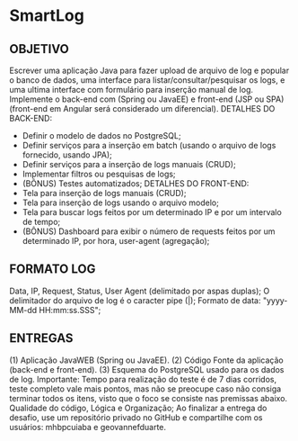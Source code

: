 # SmartLog

OBJETIVO
--------
Escrever uma aplicação Java para fazer upload de arquivo de log e popular o banco de dados,
uma interface para listar/consultar/pesquisar os logs, e uma ultima interface com formulário
para inserção manual de log. Implemente o back-end com (Spring ou JavaEE) e front-end (JSP
ou SPA) (front-end em Angular será considerado um diferencial).
DETALHES DO BACK-END:
- Definir o modelo de dados no PostgreSQL;
- Definir serviços para a inserção em batch (usando o arquivo de logs fornecido,
usando JPA);
- Definir serviços para a inserção de logs manuais (CRUD);
- Implementar filtros ou pesquisas de logs;
- (BÔNUS) Testes automatizados;
DETALHES DO FRONT-END:
- Tela para inserção de logs manuais (CRUD);
- Tela para inserção de logs usando o arquivo modelo;
- Tela para buscar logs feitos por um determinado IP e por um intervalo de tempo;
- (BÔNUS) Dashboard para exibir o número de requests feitos por um determinado IP,
por hora, user-agent (agregação);

FORMATO LOG
-----------
Data, IP, Request, Status, User Agent (delimitado por aspas duplas);
O delimitador do arquivo de log é o caracter pipe (|);
Formato de data: "yyyy-MM-dd HH:mm:ss.SSS";

ENTREGAS
--------
(1) Aplicação JavaWEB (Spring ou JavaEE).
(2) Código Fonte da aplicação (back-end e front-end).
(3) Esquema do PostgreSQL usado para os dados de log.
Importante: Tempo para realização do teste é de 7 dias corridos, teste completo vale mais
pontos, mas não se preocupe caso não consiga terminar todos os itens, visto que o foco se
consiste nas premissas abaixo.
Qualidade do código, Lógica e Organização;
Ao finalizar a entrega do desafio, use um repositório privado no GitHub e compartilhe com os
usuários: mhbpcuiaba e geovannefduarte.
